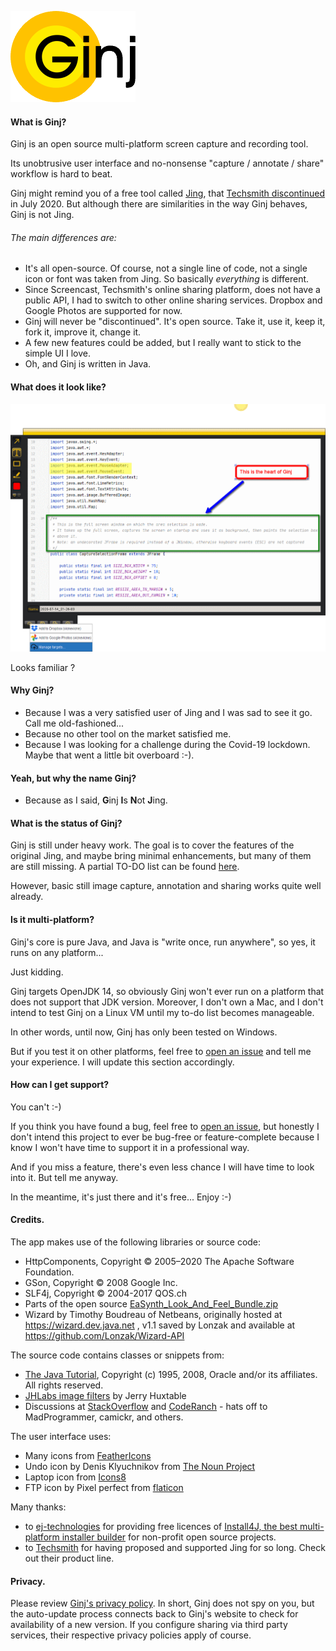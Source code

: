 ![Ginj logo](www/logo.png "Ginj logo")

#### What is Ginj?

Ginj is an open source multi-platform screen capture and recording tool.

Its unobtrusive user interface and no-nonsense "capture / annotate / share" workflow is hard to beat.

Ginj might remind you of a free tool called [Jing](http://web.archive.org/web/20181002042822/https://www.techsmith.com/jing-tool.html), that [Techsmith discontinued](https://feedback.techsmith.com/techsmith/topics/techsmith-jing-2019-announcement) in July 2020. But although there are similarities in the way Ginj behaves, Ginj is not Jing.

###### The main differences are:
- It's all open-source. Of course, not a single line of code, not a single icon or font was taken from Jing. So basically _everything_ is different. 
- Since Screencast, Techsmith's online sharing platform, does not have a public API, I had to switch to other online sharing services. Dropbox and Google Photos are supported for now.
- Ginj will never be "discontinued". It's open source. Take it, use it, keep it, fork it, improve it, change it.
- A few new features could be added, but I really want to stick to the simple UI I love. 
- Oh, and Ginj is written in Java.

#### What does it look like?

![Ginj show off](www/showoff.png "Ginj show-off")

Looks familiar ?

#### Why Ginj?

- Because I was a very satisfied user of Jing and I was sad to see it go. Call me old-fashioned... 
- Because no other tool on the market satisfied me.
- Because I was looking for a challenge during the Covid-19 lockdown. Maybe that went a little bit overboard :-).

#### Yeah, but why the name Ginj?
- Because as I said, **G**inj **I**s **N**ot **J**ing.

#### What is the status of Ginj? 

Ginj is still under heavy work. The goal is to cover the features of the original Jing, and maybe bring minimal enhancements, but many of them are still missing. A partial TO-DO list can be found [here](todo.md).

However, basic still image capture, annotation and sharing works quite well already.


#### Is it multi-platform?

Ginj's core is pure Java, and Java is "write once, run anywhere", so yes, it runs on any platform... 

Just kidding.

Ginj targets OpenJDK 14, so obviously Ginj won't ever run on a platform that does not support that JDK version. Moreover, I don't own a Mac, and I don't intend to test Ginj on a Linux VM until my to-do list becomes manageable.

In other words, until now, Ginj has only been tested on Windows.

But if you test it on other platforms, feel free to [open an issue](https://github.com/Ginj-capture/Ginj/issues) and tell me your experience. I will update this section accordingly. 

#### How can I get support?

You can't :-)

If you think you have found a bug, feel free to [open an issue](https://github.com/Ginj-capture/Ginj/issues), but honestly I don't intend this project to ever be bug-free or feature-complete because I know I won't have time to support it in a professional way.

And if you miss a feature, there's even less chance I will have time to look into it. But tell me anyway. 

In the meantime, it's just there and it's free... Enjoy :-)

#### Credits. 

The app makes use of the following libraries or source code:
- HttpComponents, Copyright © 2005–2020 The Apache Software Foundation.
- GSon, Copyright © 2008 Google Inc.
- SLF4j, Copyright © 2004-2017 QOS.ch
- Parts of the open source [EaSynth_Look_And_Feel_Bundle.zip](http://www.easynth.com/freewares/EaSynthLookAndFeel.html)
- Wizard by Timothy Boudreau of Netbeans, originally hosted at https://wizard.dev.java.net , v1.1 saved by Lonzak and available at https://github.com/Lonzak/Wizard-API

The source code contains classes or snippets from:
- [The Java Tutorial](https://docs.oracle.com/javase/tutorial/), Copyright (c) 1995, 2008, Oracle and/or its affiliates. All rights reserved.
- [JHLabs image filters](http://jhlabs.com/ip/filters/index.html) by Jerry Huxtable
- Discussions at [StackOverflow](https://stackoverflow.com/) and [CodeRanch](https://coderanch.com/) - hats off to MadProgrammer, camickr, and others.

The user interface uses: 
- Many icons from [FeatherIcons](https://feathericons.com/)
- Undo icon by Denis Klyuchnikov from [The Noun Project](https://thenounproject.com/)
- Laptop icon from [Icons8](https://icons8.com/)
- FTP icon by Pixel perfect from [flaticon](http://www.flaticon.com)

Many thanks: 
- to [ej-technologies](https://www.ej-technologies.com/) for providing free licences of [Install4J, the best multi-platform installer builder](https://www.ej-technologies.com/products/install4j/overview.html) for non-profit open source projects.
- to [Techsmith](https://www.techsmith.com/) for having proposed and supported Jing for so long. Check out their product line.

#### Privacy.

Please review [Ginj's privacy policy](https://github.com/Ginj-capture/Ginj/blob/master/privacy.md).
In short, Ginj does not spy on you, but the auto-update process connects back to Ginj's website to check for availability of a new version. 
If you configure sharing via third party services, their respective privacy policies apply of course.